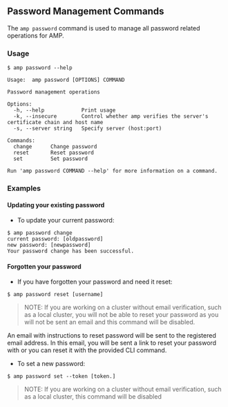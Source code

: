 ## Password Management Commands

The `amp password` command is used to manage all password related operations for AMP.

### Usage

```
$ amp password --help

Usage:  amp password [OPTIONS] COMMAND

Password management operations

Options:
  -h, --help            Print usage
  -k, --insecure        Control whether amp verifies the server's certificate chain and host name
  -s, --server string   Specify server (host:port)

Commands:
  change      Change password
  reset       Reset password
  set         Set password

Run 'amp password COMMAND --help' for more information on a command.
```

### Examples

#### Updating your existing password

* To update your current password:
```
$ amp password change
current password: [oldpassword]
new password: [newpassword]
Your password change has been successful.
```

#### Forgotten your password

* If you have forgotten your password and need it reset:
```
$ amp password reset [username]
```
>NOTE: If you are working on a cluster without email verification, such as a local cluster,
you will not be able to reset your password as you will not be sent an email and this command will be disabled.

An email with instructions to reset password will be sent to the registered email address. In this email,
you will be sent a link to reset your password with or you can reset it with the provided CLI command.

* To set a new password:
```
$ amp password set --token [token.]
```
>NOTE: If you are working on a cluster without email verification, such as a local cluster,
this command will be disabled
